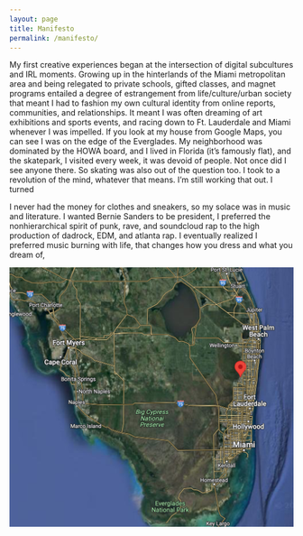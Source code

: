 ```yaml
---
layout: page
title: Manifesto
permalink: /manifesto/
---
```

My first creative experiences began at the intersection of digital subcultures and IRL moments. Growing up in the hinterlands of the Miami metropolitan area and 
being relegated to private schools, gifted classes, and magnet programs entailed a degree of estrangement from life/culture/urban society that meant I had to fashion
my own cultural identity from online reports, communities, and relationships. It meant I was often dreaming of art exhibitions and sports events, and racing down to Ft.
Lauderdale and Miami whenever I was impelled. If you look at my house from Google Maps, you can see I was on the edge of the Everglades. My neighborhood was dominated
by the HOWA board, and I lived in Florida (it’s famously flat), and the skatepark, I visited every week, it was devoid of people. Not once did I see anyone there. 
So skating was also out of the question too. I took to a revolution of the mind, whatever that means. I’m still working that out. I turned 

I never had the money for clothes and sneakers, so my solace was in music and literature. I wanted Bernie Sanders to be president, I preferred the nonhierarchical 
spirit of punk, rave, and soundcloud rap to the high production of dadrock, EDM, and atlanta rap. I eventually realized I preferred music burning with life, 
that changes how you dress and what you dream of, 

<img class="image" src="Screenshot 2023-07-27 at 12.08.38 PM.png">
